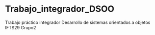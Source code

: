 # Trabajo_integrador_DSOO
Trabajo práctico integrador Desarrollo de sistemas orientados a objetos IFTS29 Grupo2
